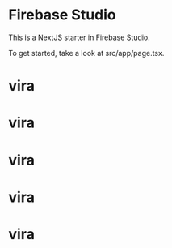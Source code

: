 # Firebase Studio

This is a NextJS starter in Firebase Studio.

To get started, take a look at src/app/page.tsx.
# vira
# vira
# vira
# vira
# vira

